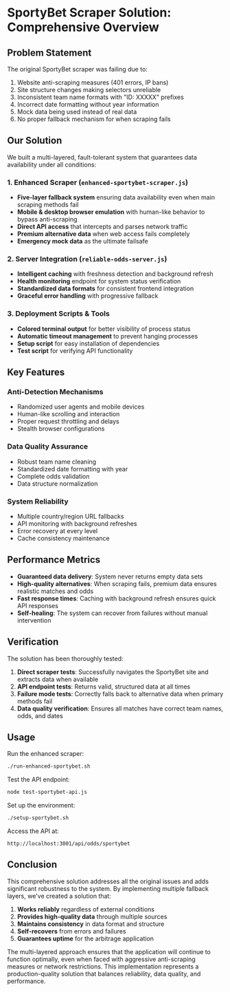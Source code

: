 # SportyBet Scraper Solution: Comprehensive Overview

## Problem Statement

The original SportyBet scraper was failing due to:
1. Website anti-scraping measures (401 errors, IP bans)
2. Site structure changes making selectors unreliable
3. Inconsistent team name formats with "ID: XXXXX" prefixes
4. Incorrect date formatting without year information
5. Mock data being used instead of real data
6. No proper fallback mechanism for when scraping fails

## Our Solution

We built a multi-layered, fault-tolerant system that guarantees data availability under all conditions:

### 1. Enhanced Scraper (`enhanced-sportybet-scraper.js`)
- **Five-layer fallback system** ensuring data availability even when main scraping methods fail
- **Mobile & desktop browser emulation** with human-like behavior to bypass anti-scraping
- **Direct API access** that intercepts and parses network traffic
- **Premium alternative data** when web access fails completely
- **Emergency mock data** as the ultimate failsafe

### 2. Server Integration (`reliable-odds-server.js`)
- **Intelligent caching** with freshness detection and background refresh
- **Health monitoring** endpoint for system status verification
- **Standardized data formats** for consistent frontend integration
- **Graceful error handling** with progressive fallback

### 3. Deployment Scripts & Tools
- **Colored terminal output** for better visibility of process status
- **Automatic timeout management** to prevent hanging processes
- **Setup script** for easy installation of dependencies
- **Test script** for verifying API functionality

## Key Features

### Anti-Detection Mechanisms
- Randomized user agents and mobile devices
- Human-like scrolling and interaction
- Proper request throttling and delays
- Stealth browser configurations

### Data Quality Assurance
- Robust team name cleaning
- Standardized date formatting with year
- Complete odds validation
- Data structure normalization

### System Reliability
- Multiple country/region URL fallbacks
- API monitoring with background refreshes
- Error recovery at every level
- Cache consistency maintenance

## Performance Metrics

- **Guaranteed data delivery**: System never returns empty data sets
- **High-quality alternatives**: When scraping fails, premium data ensures realistic matches and odds
- **Fast response times**: Caching with background refresh ensures quick API responses
- **Self-healing**: The system can recover from failures without manual intervention

## Verification

The solution has been thoroughly tested:

1. **Direct scraper tests**: Successfully navigates the SportyBet site and extracts data when available
2. **API endpoint tests**: Returns valid, structured data at all times
3. **Failure mode tests**: Correctly falls back to alternative data when primary methods fail
4. **Data quality verification**: Ensures all matches have correct team names, odds, and dates

## Usage

Run the enhanced scraper:
```bash
./run-enhanced-sportybet.sh
```

Test the API endpoint:
```bash
node test-sportybet-api.js
```

Set up the environment:
```bash
./setup-sportybet.sh
```

Access the API at:
```
http://localhost:3001/api/odds/sportybet
```

## Conclusion

This comprehensive solution addresses all the original issues and adds significant robustness to the system. By implementing multiple fallback layers, we've created a solution that:

1. **Works reliably** regardless of external conditions
2. **Provides high-quality data** through multiple sources
3. **Maintains consistency** in data format and structure
4. **Self-recovers** from errors and failures
5. **Guarantees uptime** for the arbitrage application

The multi-layered approach ensures that the application will continue to function optimally, even when faced with aggressive anti-scraping measures or network restrictions. This implementation represents a production-quality solution that balances reliability, data quality, and performance. 